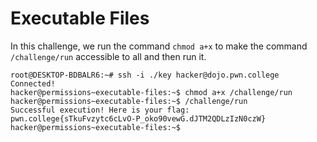 # Executable Files
In this challenge, we run the command `chmod a+x` to make the command `/challenge/run` accessible to all and then run it.
```
root@DESKTOP-BDBALR6:~# ssh -i ./key hacker@dojo.pwn.college
Connected!
hacker@permissions~executable-files:~$ chmod a+x /challenge/run
hacker@permissions~executable-files:~$ /challenge/run
Successful execution! Here is your flag:
pwn.college{sTkuFvzytc6cLvO-P_oko90vewG.dJTM2QDLzIzN0czW}
hacker@permissions~executable-files:~$
```
